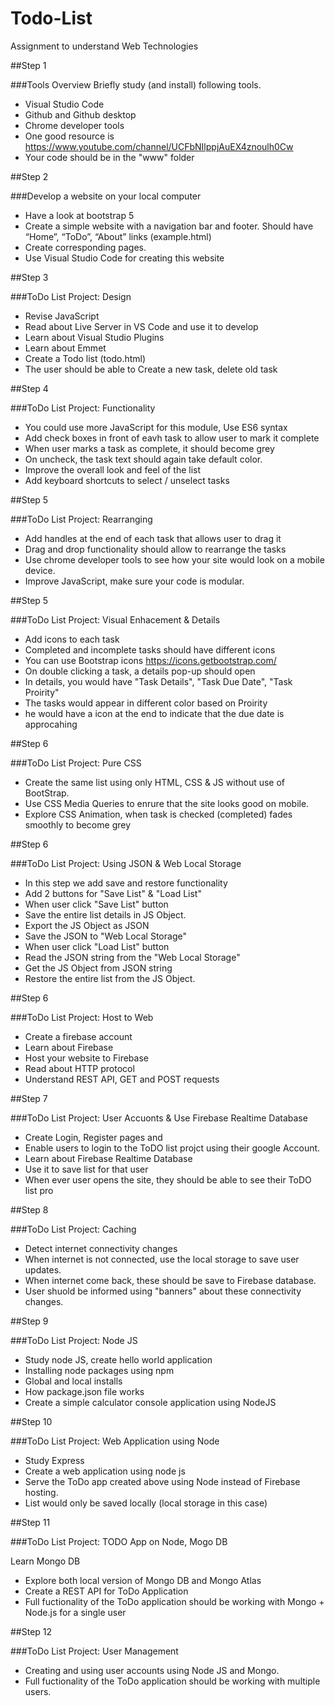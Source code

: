 # Todo-List
Assignment to understand Web Technologies

##Step 1

###Tools Overview Briefly study (and install) following tools.

- Visual Studio Code
- Github and Github desktop
- Chrome developer tools
- One good resource is https://www.youtube.com/channel/UCFbNIlppjAuEX4znoulh0Cw
- Your code should be in the "www" folder

##Step 2

###Develop a website on your local computer

- Have a look at bootstrap 5
- Create a simple website with a navigation bar and footer. Should have “Home”, “ToDo”, “About” links (example.html)
- Create corresponding pages.
- Use Visual Studio Code for creating this website

##Step 3

###ToDo List Project: Design

- Revise JavaScript
- Read about Live Server in VS Code and use it to develop
- Learn about Visual Studio Plugins
- Learn about Emmet
- Create a Todo list (todo.html)
- The user should be able to Create a new task, delete old task


##Step 4

###ToDo List Project: Functionality

- You could use more JavaScript for this module, Use ES6 syntax
- Add check boxes in front of eavh task to allow user to mark it complete
- When user marks a task as complete, it should become grey
- On uncheck, the task text should again take default color.
- Improve the overall look and feel of the list
- Add keyboard shortcuts to select / unselect tasks

##Step 5

###ToDo List Project: Rearranging

- Add handles at the end of each task that allows user to drag it
- Drag and drop functionality should allow to rearrange the tasks
- Use chrome developer tools to see how your site would look on a mobile device.
- Improve JavaScript, make sure your code is modular.

##Step 5

###ToDo List Project: Visual Enhacement & Details

- Add icons to each task
- Completed and incomplete tasks should have different icons
- You can use Bootstrap icons https://icons.getbootstrap.com/
- On double clicking a task, a details pop-up should open
- In details, you would have "Task Details", "Task Due Date", "Task Proirity"
- The tasks would appear in different color based on Proirity
- he would have a icon at the end to indicate that the due date is approcahing


##Step 6

###ToDo List Project: Pure CSS 

- Create the same list using only HTML, CSS & JS without use of BootStrap.
- Use CSS Media Queries to enrure that the site looks good on mobile.
- Explore CSS Animation, when task is checked (completed) fades smoothly to become grey

##Step 6

###ToDo List Project: Using JSON & Web Local Storage

- In this step we add save and restore functionality
- Add 2 buttons for "Save List" & "Load List"
- When user click "Save List" button
- Save the entire list details in JS Object.
- Export the JS Object as JSON
- Save the JSON to "Web Local Storage"
- When user click "Load List" button
- Read the JSON string from the "Web Local Storage"
- Get the JS Object from JSON string
- Restore the entire list from the JS Object.

##Step 6

###ToDo List Project: Host to Web

- Create a firebase account
- Learn about Firebase
- Host your website to Firebase
- Read about HTTP protocol
- Understand REST API, GET and POST requests

##Step 7

###ToDo List Project: User Accuonts & Use Firebase Realtime Database

- Create Login, Register pages and
- Enable users to login to the ToDO list projct using their google Account.
- Learn about Firebase Realtime Database
- Use it to save list for that user
- When ever user opens the site, they should be able to see their ToDO list pro

##Step 8

###ToDo List Project: Caching

- Detect internet connectivity changes 
- When internet is not connected, use the local storage to save user updates.
- When internet come back, these should be save to Firebase database.
- User shuold be informed using "banners" about these connectivity changes.

##Step 9

###ToDo List Project: Node JS

- Study node JS, create hello world application
- Installing node packages using npm
- Global and local installs
- How package.json file works
- Create a simple calculator console application using NodeJS

##Step 10

###ToDo List Project: Web Application using Node

- Study Express
- Create a web application using node js
- Serve the ToDo app created above using Node instead of Firebase hosting.
- List would only be saved locally (local storage in this case)

##Step 11

###ToDo List Project: TODO App on Node, Mogo DB

Learn Mongo DB
- Explore both local version of Mongo DB and Mongo Atlas
- Create a REST API for ToDo Application
- Full fuctionality of the ToDo application should be working with Mongo + Node.js for a single user

##Step 12

###ToDo List Project: User Management

- Creating and using user accounts using Node JS and Mongo.
- Full fuctionality of the ToDo application should be working with multiple users.
